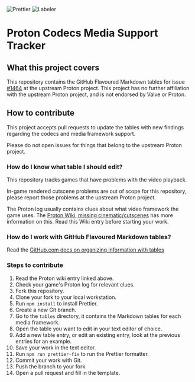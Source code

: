 ![Prettier](https://github.com/HonkingGoose/proton_codecs_media_support_tracker/workflows/Prettier/badge.svg)
![Labeler](https://github.com/HonkingGoose/proton_codecs_media_support_tracker/workflows/Labeler/badge.svg)

# Proton Codecs Media Support Tracker

## What this project covers

This repository contains the GitHub Flavoured Markdown tables for issue [#1464](https://github.com/ValveSoftware/Proton/issues/1464) at the upstream Proton project.
This project has no further affiliation with the upstream Proton project, and is not endorsed by Valve or Proton.

## How to contribute

This project accepts pull requests to update the tables with new findings regarding the codecs and media framework support.

Please do not open issues for things that belong to the upstream Proton project.

### How do I know what table I should edit?

This repository tracks games that have problems with the video playback.

In-game rendered cutscene problems are out of scope for this repository, please report those problems at the upstream Proton project.

The Proton log usually contains clues about what video framework the game uses.
The [Proton Wiki, missing cinematic/cutscenes](https://github.com/ValveSoftware/Proton/wiki/Checklist-Proton-bugs#missing-cinematiccutscenes) has more information on this.
Read this Wiki entry before starting your work.

### How do I work with GitHub Flavoured Markdown tables?

Read the [GitHub.com docs on organizing information with tables](https://docs.github.com/en/free-pro-team@latest/github/writing-on-github/organizing-information-with-tables)

### Steps to contribute

1. Read the Proton wiki entry linked above.
1. Check your game's Proton log for relevant clues.
1. Fork this repository.
1. Clone your fork to your local workstation.
1. Run `npm install` to install Prettier.
1. Create a new Git branch.
1. Go to the `tables` directory, it contains the Markdown tables for each media framework.
1. Open the table you want to edit in your text editor of choice.
1. Add a new table entry, or edit an existing entry, look at the previous entries for an example.
1. Save your work in the text editor.
1. Run `npm run prettier-fix` to run the Prettier formatter.
1. Commit your work with Git.
1. Push the branch to your fork.
1. Open a pull request and fill in the template.
